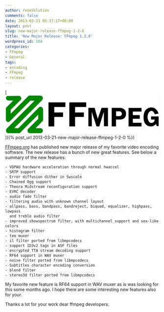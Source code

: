 ```yaml
---
author: reneVolution
comments: false
date: 2013-03-21 05:37:17+00:00
layout: post
slug: new-major-release-ffmpeg-1-2-0
title: 'New Major Release: FFmpeg 1.2.0'
wordpress_id: 164
categories:
- FFmpeg
- General
tags:
- encoding
- FFmpeg
- release
---
```


[![FFmpeg Logo](/images/FFmpeg-Logo.svg_.png)]({% post_url 2013-03-21-new-major-release-ffmpeg-1-2-0 %})

[FFmpeg.org](http://www.ffmpeg.org) has published new major release of my favorite video encoding software. The new release has a bunch of new great features. See below a summary of the new features:

    
    - VDPAU hardware acceleration through normal hwaccel
    - SRTP support
    - Error diffusion dither in Swscale
    - Chained Ogg support
    - Theora Midstream reconfiguration support
    - EVRC decoder
    - audio fade filter
    - filtering audio with unknown channel layout
    - allpass, bass, bandpass, bandreject, biquad, equalizer, highpass, lowpass
      and treble audio filter
    - improved showspectrum filter, with multichannel support and sox-like colors
    - histogram filter
    - tee muxer
    - il filter ported from libmpcodecs
    - support ID3v2 tags in ASF files
    - encrypted TTA stream decoding support
    - RF64 support in WAV muxer
    - noise filter ported from libmpcodecs
    - Subtitles character encoding conversion
    - blend filter
    - stereo3d filter ported from libmpcodecs


My favorite new feature is RF64 support in WAV muxer as is was looking for this some months ago. I hope there are some interesting new features also for your.

Thanks a lot for your work dear ffmpeg developers.
